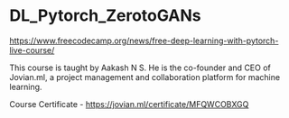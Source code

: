 # DL_Pytorch_ZerotoGANs

https://www.freecodecamp.org/news/free-deep-learning-with-pytorch-live-course/

This course is taught by Aakash N S. He is the co-founder and CEO of Jovian.ml, a project management and collaboration platform for machine learning.

Course Certificate - https://jovian.ml/certificate/MFQWCOBXGQ
